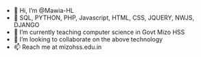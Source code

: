 - 👋 Hi, I’m @Mawia-HL
- 👀 SQL, PYTHON, PHP, Javascript, HTML, CSS, JQUERY, NWJS, DJANGO
- 🌱 I’m currently teaching computer science in Govt Mizo HSS
- 💞️ I’m looking to collaborate on the above technology
- 📫 Reach me at mizohss.edu.in

<!---
Mawia-HL/Mawia-HL is a ✨ special ✨ repository because its `README.md` (this file) appears on your GitHub profile.
You can click the Preview link to take a look at your changes.
--->
